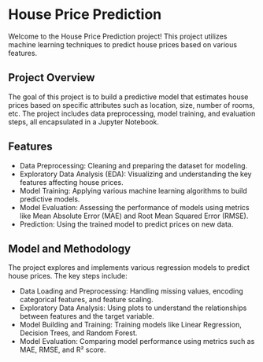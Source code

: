 #  House Price Prediction
Welcome to the House Price Prediction project! This project utilizes machine learning techniques to predict house prices based on various features.

## Project Overview
The goal of this project is to build a predictive model that estimates house prices based on specific attributes such as location, size, number of rooms, etc. The project includes data preprocessing, model training, and evaluation steps, all encapsulated in a Jupyter Notebook.

## Features
- Data Preprocessing: Cleaning and preparing the dataset for modeling.
- Exploratory Data Analysis (EDA): Visualizing and understanding the key features affecting house prices.
- Model Training: Applying various machine learning algorithms to build predictive models.
- Model Evaluation: Assessing the performance of models using metrics like Mean Absolute Error (MAE) and Root Mean Squared Error (RMSE).
- Prediction: Using the trained model to predict prices on new data.

## Model and Methodology
The project explores and implements various regression models to predict house prices. The key steps include:

- Data Loading and Preprocessing: Handling missing values, encoding categorical features, and feature scaling.
- Exploratory Data Analysis: Using plots to understand the relationships between features and the target variable.
- Model Building and Training: Training models like Linear Regression, Decision Trees, and Random Forest.
- Model Evaluation: Comparing model performance using metrics such as MAE, RMSE, and R² score.


